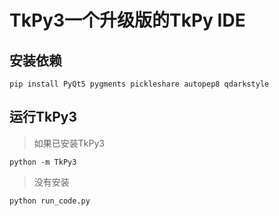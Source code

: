 # TkPy3一个升级版的TkPy IDE

## 安装依赖
```commandline
pip install PyQt5 pygments pickleshare autopep8 qdarkstyle
```
## 运行TkPy3
> 如果已安装TkPy3
```
python -m TkPy3
```
> 没有安装
```
python run_code.py
```
